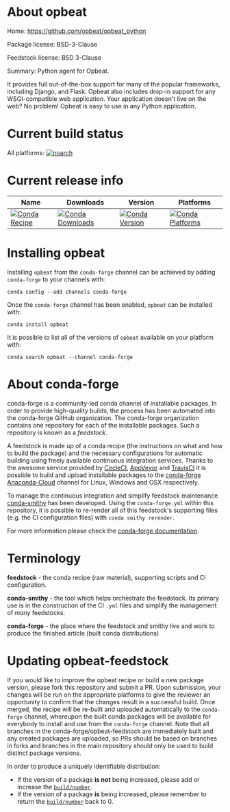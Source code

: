 About opbeat
============

Home: https://github.com/opbeat/opbeat_python

Package license: BSD-3-Clause

Feedstock license: BSD 3-Clause

Summary: Python agent for Opbeat.

It provides full out-of-the-box support for many of the popular frameworks, including Django,
and Flask. Opbeat also includes drop-in support for any WSGI-compatible web application.
Your application doesn't live on the web? No problem! Opbeat is easy to use in any Python application.


Current build status
====================

All platforms:
[![noarch](https://img.shields.io/circleci/project/github/conda-forge/opbeat-feedstock/master.svg?label=noarch)](https://circleci.com/gh/conda-forge/opbeat-feedstock)

Current release info
====================

| Name | Downloads | Version | Platforms |
| --- | --- | --- | --- |
| [![Conda Recipe](https://img.shields.io/badge/recipe-opbeat-green.svg)](https://anaconda.org/conda-forge/opbeat) | [![Conda Downloads](https://img.shields.io/conda/dn/conda-forge/opbeat.svg)](https://anaconda.org/conda-forge/opbeat) | [![Conda Version](https://img.shields.io/conda/vn/conda-forge/opbeat.svg)](https://anaconda.org/conda-forge/opbeat) | [![Conda Platforms](https://img.shields.io/conda/pn/conda-forge/opbeat.svg)](https://anaconda.org/conda-forge/opbeat) |

Installing opbeat
=================

Installing `opbeat` from the `conda-forge` channel can be achieved by adding `conda-forge` to your channels with:

```
conda config --add channels conda-forge
```

Once the `conda-forge` channel has been enabled, `opbeat` can be installed with:

```
conda install opbeat
```

It is possible to list all of the versions of `opbeat` available on your platform with:

```
conda search opbeat --channel conda-forge
```


About conda-forge
=================

conda-forge is a community-led conda channel of installable packages.
In order to provide high-quality builds, the process has been automated into the
conda-forge GitHub organization. The conda-forge organization contains one repository
for each of the installable packages. Such a repository is known as a *feedstock*.

A feedstock is made up of a conda recipe (the instructions on what and how to build
the package) and the necessary configurations for automatic building using freely
available continuous integration services. Thanks to the awesome service provided by
[CircleCI](https://circleci.com/), [AppVeyor](http://www.appveyor.com/)
and [TravisCI](https://travis-ci.org/) it is possible to build and upload installable
packages to the [conda-forge](https://anaconda.org/conda-forge)
[Anaconda-Cloud](http://docs.anaconda.org/) channel for Linux, Windows and OSX respectively.

To manage the continuous integration and simplify feedstock maintenance
[conda-smithy](http://github.com/conda-forge/conda-smithy) has been developed.
Using the ``conda-forge.yml`` within this repository, it is possible to re-render all of
this feedstock's supporting files (e.g. the CI configuration files) with ``conda smithy rerender``.

For more information please check the [conda-forge documentation](https://conda-forge.org/docs/).

Terminology
===========

**feedstock** - the conda recipe (raw material), supporting scripts and CI configuration.

**conda-smithy** - the tool which helps orchestrate the feedstock.
                   Its primary use is in the construction of the CI ``.yml`` files
                   and simplify the management of *many* feedstocks.

**conda-forge** - the place where the feedstock and smithy live and work to
                  produce the finished article (built conda distributions)


Updating opbeat-feedstock
=========================

If you would like to improve the opbeat recipe or build a new
package version, please fork this repository and submit a PR. Upon submission,
your changes will be run on the appropriate platforms to give the reviewer an
opportunity to confirm that the changes result in a successful build. Once
merged, the recipe will be re-built and uploaded automatically to the
`conda-forge` channel, whereupon the built conda packages will be available for
everybody to install and use from the `conda-forge` channel.
Note that all branches in the conda-forge/opbeat-feedstock are
immediately built and any created packages are uploaded, so PRs should be based
on branches in forks and branches in the main repository should only be used to
build distinct package versions.

In order to produce a uniquely identifiable distribution:
 * If the version of a package **is not** being increased, please add or increase
   the [``build/number``](http://conda.pydata.org/docs/building/meta-yaml.html#build-number-and-string).
 * If the version of a package **is** being increased, please remember to return
   the [``build/number``](http://conda.pydata.org/docs/building/meta-yaml.html#build-number-and-string)
   back to 0.